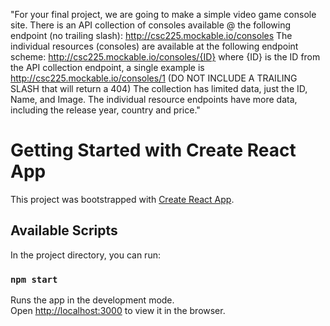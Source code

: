 "For your final project, we are going to make a simple video game console site.
There is an API collection of consoles available @ the following endpoint (no trailing slash): http://csc225.mockable.io/consoles
The individual resources (consoles) are available at the following endpoint scheme: http://csc225.mockable.io/consoles/{ID} where {ID} is the ID from the API collection endpoint, a single example is http://csc225.mockable.io/consoles/1   (DO NOT INCLUDE A TRAILING SLASH that will return a 404)
The collection has limited data, just the ID, Name, and Image. The individual resource endpoints have more data, including the release year, country and price."

# Getting Started with Create React App

This project was bootstrapped with [Create React App](https://github.com/facebook/create-react-app).

## Available Scripts

In the project directory, you can run:

### `npm start`

Runs the app in the development mode.\
Open [http://localhost:3000](http://localhost:3000) to view it in the browser.
